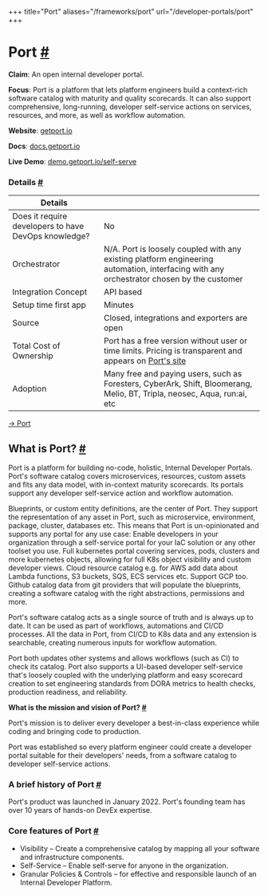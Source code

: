 +++
title="Port"
aliases="/frameworks/port"
url="/developer-portals/port"
+++
# Port [#](https://internaldeveloperplatform.org/developer-portals/port/#port)

**Claim**: An open internal developer portal.

**Focus**: Port is a platform that lets platform engineers build a context-rich software catalog with maturity and quality scorecards. It can also support comprehensive, long-running, developer self-service actions on services, resources, and more, as well as workflow automation.

**Website**: [getport.io](https://www.getport.io/)

**Docs**: [docs.getport.io](https://docs.getport.io/)

**Live Demo**: [demo.getport.io/self-serve](https://demo.getport.io/self-serve)

### Details [#](https://internaldeveloperplatform.org/developer-portals/port/#details)


| Details                                              |                                                   |
| ---------------------------------------------------- | ------------------------------------------------- |
| Does it require developers to have DevOps knowledge? | No                                                |
| Orchestrator                                         | N/A. Port is loosely coupled with any existing platform engineering automation, interfacing with any orchestrator chosen by the customer                                        |
| Integration Concept                                  | API based                                         |
| Setup time first app                                 | Minutes                                           |
| Source                                               | Closed, integrations and exporters are open                                |
| Total Cost of Ownership                              | Port has a free version without user or time limits. Pricing is transparent and appears on [Port's site](https://www.getport.io/pricing) |
| Adoption                                             | Many free and paying users, such as Foresters, CyberArk, Shift, Bloomerang, Melio, BT, Tripla, neosec, Aqua, run:ai, etc                                  |


[-> Port](https://www.getport.io/)


## **What is Port?** [#](https://internaldeveloperplatform.org/developer-portals/port/#what-is-port)

Port is a platform for building no-code, holistic, Internal Developer Portals. Port's software catalog covers microservices, resources, custom assets and fits any data model, with in-context maturity scorecards. Its portals support any developer self-service action and workflow automation.

Blueprints, or custom entity definitions, are the center of Port. They support the representation of any asset in Port, such as microservice, environment, package, cluster, databases etc. This means that Port is un-opinionated and supports any portal for any use case: Enable developers in your organization through a self-service portal for your IaC solution or any other toolset you use. Full kubernetes portal covering services, pods, clusters and more kubernetes objects, allowing for full K8s object visibility and custom developer views. Cloud resource catalog e.g. for AWS add data about Lambda functions, S3 buckets, SQS, ECS services etc. Support GCP too. Github catalog data from git providers that will populate the blueprints, creating a software catalog with the right abstractions, permissions and more.

Port's software catalog acts as a single source of truth and is always up to date. It can be used as part of workflows, automations and CI/CD processes. All the data in Port, from CI/CD to K8s data and any extension is searchable, creating numerous inputs for workflow automation.

Port both updates other systems and allows workflows (such as CI) to check its catalog. Port also supports a UI-based developer self-service that's loosely coupled with the underlying platform and easy scorecard creation to set engineering standards from DORA metrics to health checks, production readiness, and reliability.

**What is the mission and vision of Port? [#](https://internaldeveloperplatform.org/developer-portals/port/#what-is-the-mission-and-vision-of-port)**

Port's mission is to deliver every developer a best-in-class experience while coding and bringing code to production.

Port was established so every platform engineer could create a developer portal suitable for their developers' needs, from a software catalog to developer self-service actions.


### **A brief history of Port [#](https://internaldeveloperplatform.org/developer-portals/port/#a-brief-history-of-port)**

Port's product was launched in January 2022. Port's founding team has over 10 years of hands-on DevEx expertise.


### **Core features of Port [#](https://internaldeveloperplatform.org/developer-portals/port/#core-features-of-port)**



* Visibility – Create a comprehensive catalog by mapping all your software and infrastructure components.
* Self-Service – Enable self-serve for anyone in the organization.
* Granular Policies & Controls – for effective and responsible launch of an Internal Developer Platform.
